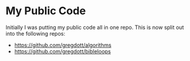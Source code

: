 # My Public Code

Initially I was putting my public code all in one repo. This is now split out into the following repos:

- https://github.com/gregdott/algorithms
- https://github.com/gregdott/bibleloops